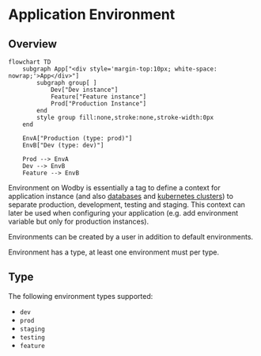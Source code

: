 # Application Environment

## Overview

``` mermaid
flowchart TD
    subgraph App["<div style='margin-top:10px; white-space: nowrap;'>App</div>"]
        subgraph group[ ]
            Dev["Dev instance"]
            Feature["Feature instance"]
            Prod["Production Instance"]
        end
        style group fill:none,stroke:none,stroke-width:0px          
    end
    
    EnvA["Production (type: prod)"]
    EnvB["Dev (type: dev)"]

    Prod --> EnvA
    Dev --> EnvB
    Feature --> EnvB
```

Environment on Wodby is essentially a tag to define a context for application instance (and also [databases](../databases/index.md) and [kubernetes clusters](../kubernetes/index.md)) to separate production, development, testing and staging. This context can later be used when configuring your application (e.g. add environment variable but only for
production instances).

Environments can be created by a user in addition to default environments.

Environment has a type, at least one environment must per type.

## Type

The following environment types supported:

- `dev`
- `prod`
- `staging`
- `testing`
- `feature`
